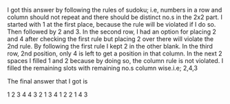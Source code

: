 I got this answer by following the rules of sudoku; i.e, numbers in a row and column should not repeat and there should be distinct no.s in the 2x2 part.
I started with 1 at the first place, because the rule will be violated if I do so. Then followed by 2 and 3.
In the second row, I had an option for placing 2 and 4 after checking the first rule but placing 2 over there will violate the 2nd rule.
By following the first rule I kept 2 in the other blank.
In the third row, 2nd position, only 4 is left to get a position in that column. In the next 2 spaces I filled 1 and 2 because by doing so, the column rule is not violated.
I filled the remaining slots with remaining no.s column wise.i.e; 2,4,3

The final answer that I got is

1  2  3  4
4  3  2  1 
3  4  1  2
2  1  4  3
